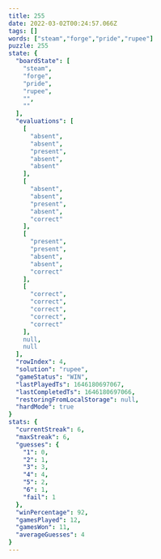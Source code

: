 ```yaml
---
title: 255
date: 2022-03-02T00:24:57.066Z
tags: []
words: ["steam","forge","pride","rupee"]
puzzle: 255
state: {
  "boardState": [
    "steam",
    "forge",
    "pride",
    "rupee",
    "",
    ""
  ],
  "evaluations": [
    [
      "absent",
      "absent",
      "present",
      "absent",
      "absent"
    ],
    [
      "absent",
      "absent",
      "present",
      "absent",
      "correct"
    ],
    [
      "present",
      "present",
      "absent",
      "absent",
      "correct"
    ],
    [
      "correct",
      "correct",
      "correct",
      "correct",
      "correct"
    ],
    null,
    null
  ],
  "rowIndex": 4,
  "solution": "rupee",
  "gameStatus": "WIN",
  "lastPlayedTs": 1646180697067,
  "lastCompletedTs": 1646180697066,
  "restoringFromLocalStorage": null,
  "hardMode": true
}
stats: {
  "currentStreak": 6,
  "maxStreak": 6,
  "guesses": {
    "1": 0,
    "2": 1,
    "3": 3,
    "4": 4,
    "5": 2,
    "6": 1,
    "fail": 1
  },
  "winPercentage": 92,
  "gamesPlayed": 12,
  "gamesWon": 11,
  "averageGuesses": 4
}
---
```


<!-- more -->
